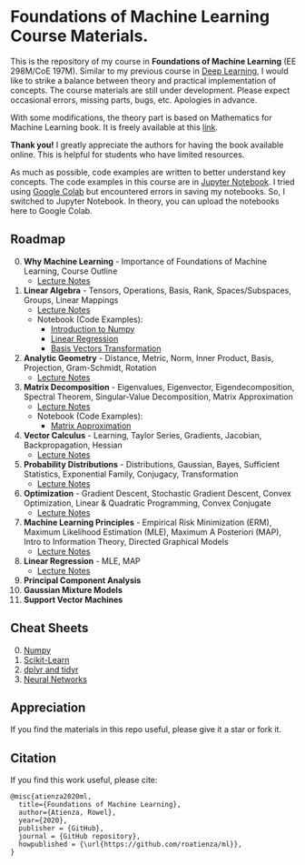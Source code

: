 # Foundations of Machine Learning Course Materials.

This is the repository of my course in **Foundations of Machine Learning** (EE 298M/CoE 197M). Similar to my previous course in [Deep Learning](https://github.com/roatienza/Deep-Learning-Experiments), I would like to strike a balance between theory and practical implementation of concepts. The course materials are still under development. Please expect occasional errors, missing parts, bugs, etc. Apologies in advance.

With some modifications, the theory part is based on Mathematics for Machine Learning book. It is freely available at this [link](https://mml-book.github.io/). 

**Thank you!** I greatly appreciate the authors for having the book available online. This is helpful for students who have limited resources. 

As much as possible, code examples are written to better understand key concepts. The code examples in this course are in [Jupyter Notebook](https://jupyter.org/). I tried using [Google Colab](https://colab.research.google.com/) but encountered errors in saving my notebooks. So, I switched to Jupyter Notebook. In theory, you can upload the notebooks here to Google Colab. 

## Roadmap
0. **Why Machine Learning** - Importance of Foundations of Machine Learning, Course Outline
   - [Lecture Notes](https://github.com/roatienza/ml/blob/master/intro_to_ml/Intro_to_ML.pdf)
1. **Linear Algebra** - Tensors, Operations, Basis, Rank, Spaces/Subspaces, Groups, Linear Mappings
   - [Lecture Notes](https://github.com/roatienza/ml/blob/master/linear_algebra/Linear_Algebra.pdf)
   - Notebook (Code Examples):
      - [Introduction to Numpy](https://github.com/roatienza/ml/blob/master/linear_algebra/notebook/numpy_intro.ipynb)
      - [Linear Regression](https://github.com/roatienza/ml/blob/master/linear_algebra/notebook/linear_regression.ipynb)
      - [Basis Vectors Transformation](https://github.com/roatienza/ml/blob/master/linear_algebra/notebook/transform.ipynb)
2. **Analytic Geometry** - Distance, Metric, Norm, Inner Product, Basis, Projection, Gram-Schmidt, Rotation
   - [Lecture Notes](https://github.com/roatienza/ml/blob/master/analytic_geometry/Analytic_Geometry.pdf)
3. **Matrix Decomposition** - Eigenvalues, Eigenvector, Eigendecomposition, Spectral Theorem, Singular-Value Decomposition, Matrix Approximation
   - [Lecture Notes](https://github.com/roatienza/ml/blob/master/matrix_decompositions/Matrix_Decompositions.pdf)
   - Notebook (Code Examples):
      - [Matrix Approximation](https://github.com/roatienza/ml/blob/master/matrix_decompositions/notebook/matrix_approximation.ipynb)
4. **Vector Calculus** - Learning, Taylor Series, Gradients, Jacobian, Backpropagation, Hessian
   - [Lecture Notes](https://github.com/roatienza/ml/blob/master/vector_calculus/Vector_Calculus.pdf)
5. **Probability Distributions** - Distributions, Gaussian, Bayes, Sufficient Statistics, Exponential Family, Conjugacy, Transformation 
   - [Lecture Notes](https://github.com/roatienza/ml/blob/master/probability/Probability.pdf)
6. **Optimization** - Gradient Descent, Stochastic Gradient Descent, Convex Optimization, Linear & Quadratic Programming, Convex Conjugate
   - [Lecture Notes](https://github.com/roatienza/ml/blob/master/optimization/Optimization.pdf)
7. **Machine Learning Principles** - Empirical Risk Minimization (ERM), Maximum Likelihood Estimation (MLE), Maximum A Posteriori (MAP), Intro to Information Theory, Directed Graphical Models
   - [Lecture Notes](https://github.com/roatienza/ml/blob/master/ml_principles/ML_Principles.pdf)
8. **Linear Regression** - MLE, MAP
   - [Lecture Notes](https://github.com/roatienza/ml/blob/master/linear_regression/Linear_Regression.pdf)
9. **Principal Component Analysis**
10. **Gaussian Mixture Models**
11. **Support Vector Machines**

## Cheat Sheets
0. [Numpy](https://github.com/roatienza/ml/blob/master/intro_to_ml/image/numpy_cheatsheet.jpeg)
1. [Scikit-Learn](https://github.com/roatienza/ml/blob/master/intro_to_ml/image/sckit-learn_cheatsheet.jpeg)
2. [dplyr and tidyr](https://github.com/roatienza/ml/blob/master/intro_to_ml/image/dplyr_cheatsheet.jpeg)
3. [Neural Networks](https://github.com/roatienza/ml/blob/master/intro_to_ml/image/neural_networks_cheatsheet.jpeg)
   
## Appreciation
If you find the materials in this repo useful, please give it a star or fork it. 

## Citation
If you find this work useful, please cite:

```
@misc{atienza2020ml,
  title={Foundations of Machine Learning},
  author={Atienza, Rowel},
  year={2020},
  publisher = {GitHub},
  journal = {GitHub repository},
  howpublished = {\url{https://github.com/roatienza/ml}},
}
```
